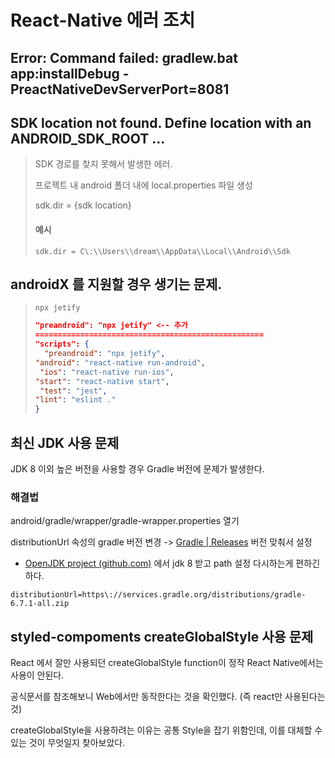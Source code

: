 # React-Native 에러 조치



## Error: Command failed: gradlew.bat app:installDebug -PreactNativeDevServerPort=8081



## SDK location not found. Define location with an ANDROID_SDK_ROOT ...

> SDK 경로를 찾지 못해서 발생한 에러.
>
> 프로젝트 내 android 폴더 내에 local.properties 파일 생성
>
> sdk.dir = {sdk location}
>
> #### 예시
>
> ```
> sdk.dir = C\:\\Users\\dream\\AppData\\Local\\Android\\Sdk
> ```



## androidX 를 지원할 경우 생기는 문제.

> ```
>npx jetify
> ```
>
> ```json
> "preandroid": "npx jetify" <-- 추가
> ===================================================
>"scripts": {
>   "preandroid": "npx jetify",
> "android": "react-native run-android",
>  "ios": "react-native run-ios",
> "start": "react-native start",
>  "test": "jest",
> "lint": "eslint ."
> }
>```
> 
> 



## 최신 JDK 사용 문제

JDK 8 이외 높은 버전을 사용할 경우 Gradle 버전에 문제가 발생한다.

### 해결법

android/gradle/wrapper/gradle-wrapper.properties 열기

distributionUrl 속성의 gradle 버전 변경 -> [Gradle | Releases](https://gradle.org/releases/) 버전 맞춰서 설정

- [OpenJDK project (github.com)](https://github.com/ojdkbuild/ojdkbuild) 에서 jdk 8 받고 path 설정 다시하는게 편하긴하다.

```
distributionUrl=https\://services.gradle.org/distributions/gradle-6.7.1-all.zip
```



## styled-compoments createGlobalStyle 사용 문제

React 에서 잘만 사용되던 createGlobalStyle function이 정작 React Native에서는 사용이 안된다.

공식문서를 참조해보니 Web에서만 동작한다는 것을 확인했다. (즉 react만 사용된다는 것)

createGlobalStyle을 사용하려는 이유는 공통 Style을 잡기 위함인데, 이를 대체할 수 있는 것이 무엇일지 찾아보았다.





